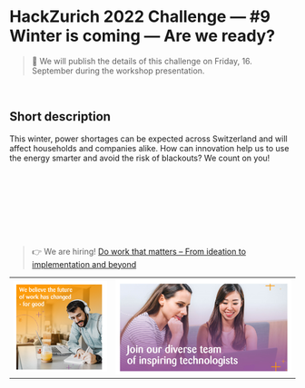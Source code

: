 # HackZurich 2022 Challenge —  #9 Winter is coming — Are we ready?

> 🚧 We will publish the details of this challenge on Friday, 16. September during the workshop presentation.

<br>

## Short description

This winter, power shortages can be expected across Switzerland and will affect households and companies alike. How can innovation help us to use the energy smarter and avoid the risk of blackouts? We count on you!

<br>
<br>
<br>
<br>
<br>
<br>
<br>

> 👉 We are hiring! [Do work that matters – From ideation to implementation and beyond](https://www.zuehlke.com/en/careers)

|          |  |
:-------------------------:|:-------------------------:
<a href="https://www.zuehlke.com/en/careers">![](./resources/zuehlke-image1.png)</a> |  <a href="https://www.zuehlke.com/en/careers">![](./resources/zuehlke-image2.png)</a> 

